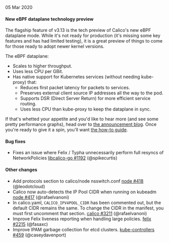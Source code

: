 05 Mar 2020

#### New eBPF dataplane technology preview

The flagship feature of v3.13 is the tech preview of Calico's new eBPF dataplane mode.  While it's not ready for production (it's missing some key features and has had limited testing), it is a great preview of things to come for those ready to adopt newer kernel versions.

The eBPF dataplane:

- Scales to higher throughput.
- Uses less CPU per GBit.
- Has native support for Kubernetes services (without needing kube-proxy) that:
  - Reduces first packet latency for packets to services.
  - Preserves external client source IP addresses all the way to the pod.
  - Supports DSR (Direct Server Return) for more efficient service routing.
  - Uses less CPU than kube-proxy to keep the dataplane in sync.

If that's whetted your appetite and you'd like to hear more (and see some pretty performance graphs), head over to [the announcement blog](https://www.projectcalico.org/introducing-the-calico-ebpf-dataplane/).  Once you're ready to give it a spin, you'll want [the how-to guide](https://docs.projectcalico.org/master/getting-started/kubernetes/trying-ebpf).

#### Bug fixes

 - Fixes an issue where Felix / Typha unnecessarily perform full resyncs of NetworkPolicies [libcalico-go #1192](https://github.com/projectcalico/libcalico-go/pull/1192) (@spikecurtis)

#### Other changes

 - Add protocols section to calico/node nsswitch.conf [node #418](https://github.com/projectcalico/node/pull/418) (@leodotcloud)
 - Calico now auto-detects the IP Pool CIDR when running on kubeadm [node #417](https://github.com/projectcalico/node/pull/417) (@rafaelvanoni)
 - In calico.yaml, `CALICO_IPV4POOL_CIDR` has been commented out, but the default CIDR remains the same. To change the CIDR in the manifest, you must first uncomment that section. [calico #3211](https://github.com/projectcalico/calico/pull/3211) (@rafaelvanoni)
 - Improve Felix liveness reporting when handling large policies. [felix #2215](https://github.com/projectcalico/felix/pull/2215) (@fasaxc)
 - Improve IPAM garbage collection for etcd clusters. [kube-controllers #459](https://github.com/projectcalico/kube-controllers/pull/459) (@caseydavenport)
